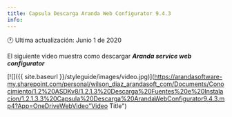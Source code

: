 ```yaml
---
title: Capsula Descarga Aranda Web Configurator 9.4.3
info:
---
```


🕐 Ultima actualización: Junio 1 de 2020


El siguiente video muestra como descargar **_Aranda service web configurator_**


[![]({{ site.baseurl }}/styleguide/images/video.jpg)](https://arandasoftware-my.sharepoint.com/personal/wilson_diaz_arandasoft_com/Documents/Conocimiento/1.2%20ASDKv8/1.2.1.3%20Descarga%20Fuentes%20e%20Instalacion/1.2.1.3.3%20Capsula%20Descarga%20ArandaWebConfigurator9.4.3.mp4?App=OneDriveWebVideo"Video Title")
